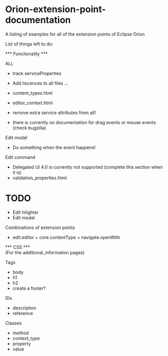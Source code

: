 Orion-extension-point-documentation
===================================

A listing of examples for all of the extension points of Eclipse Orion


List of things left to do:

*** Funcitonality  ***

ALL
- track serviceProperties
- Add liscences to all files ...
- content_types.html
- editor_context.html
- remove extra service attributes from all!

- there is currently no documentation for drag events or mouse events
(check bugzilla)

Edit model
- Do something when the event happens!

Edit command
- Delegated UI 4.0 is currently not supported 
    (complete this section when it is)
- validation_properties.html

TODO
=====
- Edit hilighter 
- Edit model 

Combinations of extension points
- edit.editor + core.contentType + navigate.openWith

*** CSS ***  
(For the additional_information pages)

Tags 
- body
- h1
- h2
- create a footer?

IDs
- description
- reference

Classes
- method
- context_type
- property
- value